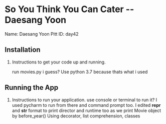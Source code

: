 # So You Think You Can Cater -- Daesang Yoon

Name: Daesang Yoon
Pitt ID: day42

## Installation

1. Instructions to get your code up and running.

	run movies.py i guess?
	Use python 3.7 because thats what i used
	
## Running the App

1. Instructions to run your application.
   use console or terminal to run it? 
   I used pycharm to run from there and command prompt too.
   I edited __repr__ and __str__ format to print director and runtime too as we print Movie object by before_year()
   Using decorator, list comprehension, classes
	
